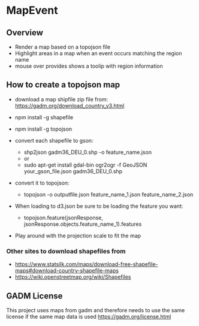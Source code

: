 # MapEvent

## Overview 
- Render a map based on a topojson file
- Highlight areas in a map when an event occurs matching the region name
- mouse over provides shows a toolip with region information


## How to create a topojson map
- download a map shipfile zip file from: https://gadm.org/download_country_v3.html
- npm install -g shapefile
- npm install -g topojson
- convert each shapefile to gson:
    + shp2json gadm36_DEU_0.shp -o feature_name.json
    - or
    + sudo apt-get install gdal-bin
      ogr2ogr -f GeoJSON your_gson_file.json gadm36_DEU_0.shp

    
- convert it to topojson:
    + topojson -o outputfile.json feature_name_1.json feature_name_2.json
- When loading to d3.json be sure to be loading the feature you want:
    + topojson.feature(jsonResponse, jsonResponse.objects.feature_name_1).features
- Play around with the projection scale to fit the map

    
### Other sites to download shapefiles from    
- https://www.statsilk.com/maps/download-free-shapefile-maps#download-country-shapefile-maps
- https://wiki.openstreetmap.org/wiki/Shapefiles

## GADM License
This project uses maps from gadm and therefore needs to use the same license if the same map data is used
https://gadm.org/license.html